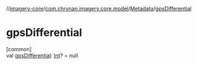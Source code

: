 //[imagery-core](../../../index.md)/[com.chrynan.imagery.core.model](../index.md)/[Metadata](index.md)/[gpsDifferential](gps-differential.md)

# gpsDifferential

[common]\
val [gpsDifferential](gps-differential.md): [Int](https://kotlinlang.org/api/latest/jvm/stdlib/kotlin/-int/index.html)? = null
